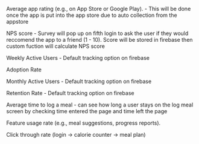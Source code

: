 Average app rating (e.g., on App Store or Google Play). - This will be done once the app is put into the app store due to auto collection from the appstore

NPS score - Survey will pop up on fifth login to ask the user if they would reccomend the app to a friend (1 - 10). Score will be stored in firebase then custom fuction will calculate NPS score

  
Weekly Active Users - Default tracking option on firebase

Adoption Rate

Monthly Active Users - Default tracking option on firebase

Retention Rate - Default tracking option on firebase

Average time to log a meal - can see how long a user stays on the log meal screen by checking time entered the page and time left the page

Feature usage rate (e.g., meal suggestions, progress reports).

Click through rate (login -> calorie counter -> meal plan)
 
